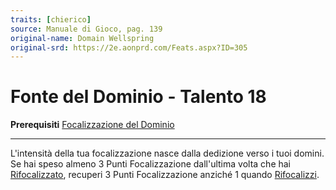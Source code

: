 ```yaml
---
traits: [chierico]
source: Manuale di Gioco, pag. 139
original-name: Domain Wellspring
original-srd: https://2e.aonprd.com/Feats.aspx?ID=305
---
```


# Fonte del Dominio - Talento 18

**Prerequisiti**
[Focalizzazione del Dominio](/classi/chierico/talenti/focalizzazione-del-dominio)

---

L'intensità della tua focalizzazione nasce dalla dedizione verso i tuoi domini.
Se hai speso almeno 3 Punti Focalizzazione dall'ultima volta che hai
[Rifocalizzato](/azioni/speciale/rifocalizzare), recuperi 3 Punti Focalizzazione
anziché 1 quando [Rifocalizzi](/azioni/speciale/rifocalizzare).
